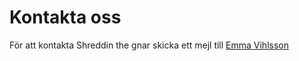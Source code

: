 <h1>Kontakta oss</h1>

<p>För att kontakta Shreddin the gnar skicka ett mejl till <a href="mailto:emmawihlsson@gmail.com">Emma Vihlsson</a></p>